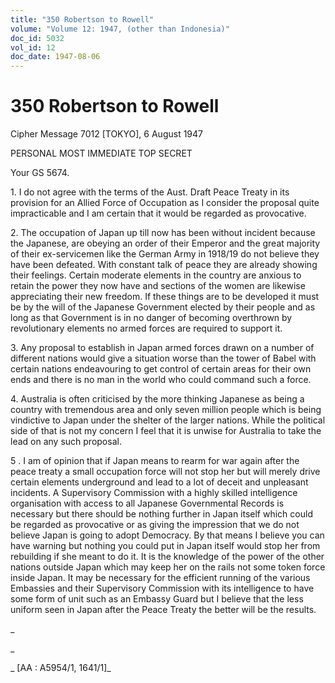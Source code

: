 ```yaml
---
title: "350 Robertson to Rowell"
volume: "Volume 12: 1947, (other than Indonesia)"
doc_id: 5032
vol_id: 12
doc_date: 1947-08-06
---
```


# 350 Robertson to Rowell

Cipher Message 7012 [TOKYO], 6 August 1947

PERSONAL MOST IMMEDIATE TOP SECRET

Your GS 5674.

1\. I do not agree with the terms of the Aust. Draft Peace Treaty in its provision for an Allied Force of Occupation as I consider the proposal quite impracticable and I am certain that it would be regarded as provocative.

2\. The occupation of Japan up till now has been without incident because the Japanese, are obeying an order of their Emperor and the great majority of their ex-servicemen like the German Army in 1918/19 do not believe they have been defeated. With constant talk of peace they are already showing their feelings. Certain moderate elements in the country are anxious to retain the power they now have and sections of the women are likewise appreciating their new freedom. If these things are to be developed it must be by the will of the Japanese Government elected by their people and as long as that Government is in no danger of becoming overthrown by revolutionary elements no armed forces are required to support it.

3\. Any proposal to establish in Japan armed forces drawn on a number of different nations would give a situation worse than the tower of Babel with certain nations endeavouring to get control of certain areas for their own ends and there is no man in the world who could command such a force.

4\. Australia is often criticised by the more thinking Japanese as being a country with tremendous area and only seven million people which is being vindictive to Japan under the shelter of the larger nations. While the political side of that is not my concern I feel that it is unwise for Australia to take the lead on any such proposal.

5 . I am of opinion that if Japan means to rearm for war again after the peace treaty a small occupation force will not stop her but will merely drive certain elements underground and lead to a lot of deceit and unpleasant incidents. A Supervisory Commission with a highly skilled intelligence organisation with access to all Japanese Governmental Records is necessary but there should be nothing further in Japan itself which could be regarded as provocative or as giving the impression that we do not believe Japan is going to adopt Democracy. By that means I believe you can have warning but nothing you could put in Japan itself would stop her from rebuilding if she meant to do it. It is the knowledge of the power of the other nations outside Japan which may keep her on the rails not some token force inside Japan. It may be necessary for the efficient running of the various Embassies and their Supervisory Commission with its intelligence to have some form of unit such as an Embassy Guard but I believe that the less uniform seen in Japan after the Peace Treaty the better will be the results.

_

_

_ [AA : A5954/1, 1641/1]_
